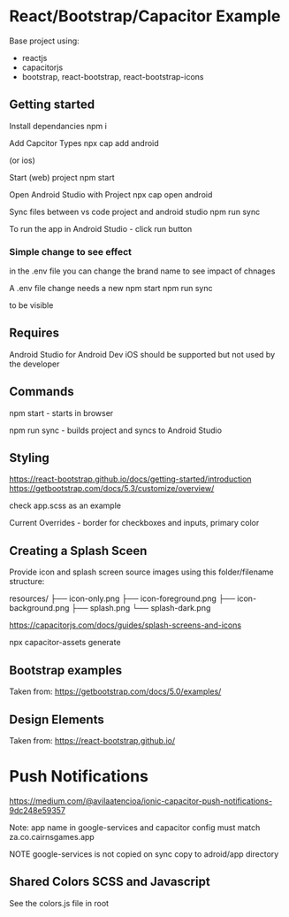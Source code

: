# React/Bootstrap/Capacitor Example

Base project using:

- reactjs
- capacitorjs
- bootstrap, react-bootstrap, react-bootstrap-icons

## Getting started

Install dependancies
npm i

Add Capcitor Types
npx cap add android

(or ios)

Start (web) project
npm start

Open Android Studio with Project
npx cap open android

Sync files between vs code project and android studio
npm run sync

To run the app in Android Studio - click run button

### Simple change to see effect

in the .env file you can change the brand name to see impact of chnages

A .env file change needs a new
npm start
npm run sync

to be visible

## Requires

Android Studio for Android Dev
iOS should be supported but not used by the developer

## Commands

npm start - starts in browser

npm run sync - builds project and syncs to Android Studio

## Styling

<https://react-bootstrap.github.io/docs/getting-started/introduction>
<https://getbootstrap.com/docs/5.3/customize/overview/>

check app.scss as an example

Current Overrides - border for checkboxes and inputs, primary color

## Creating a Splash Sceen

Provide icon and splash screen source images using this folder/filename structure:

resources/
├── icon-only.png
├── icon-foreground.png
├── icon-background.png
├── splash.png
└── splash-dark.png

<https://capacitorjs.com/docs/guides/splash-screens-and-icons>

npx capacitor-assets generate

## Bootstrap examples

Taken from: <https://getbootstrap.com/docs/5.0/examples/>

## Design Elements

Taken from: <https://react-bootstrap.github.io/>


# Push Notifications

<https://medium.com/@avilaatencioa/ionic-capacitor-push-notifications-9dc248e59357>

Note: app name in google-services and capacitor config must match
za.co.cairnsgames.app

NOTE google-services is not copied on sync
copy to adroid/app directory



## Shared Colors SCSS and Javascript

See the colors.js file in root